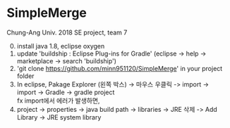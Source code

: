 ﻿# SimpleMerge
Chung-Ang Univ. 2018 SE project, team 7

0. install java 1.8, eclipse oxygen
1. update 'buildship : Eclipse Plug-ins for Gradle'  (eclipse -> help -> marketplace -> search 'buildship')
2. 'git clone https://github.com/minn951120/SimpleMerge' in your project folder
3. In eclipse, Pakage Explorer (왼쪽 박스) -> 마우스 우클릭 -> import -> import -> Gradle -> gradle project<br>
fx import에서 에러가 발생하면, 
4. project -> properties -> java build path -> libraries -> JRE 삭제 -> Add Library -> JRE system library